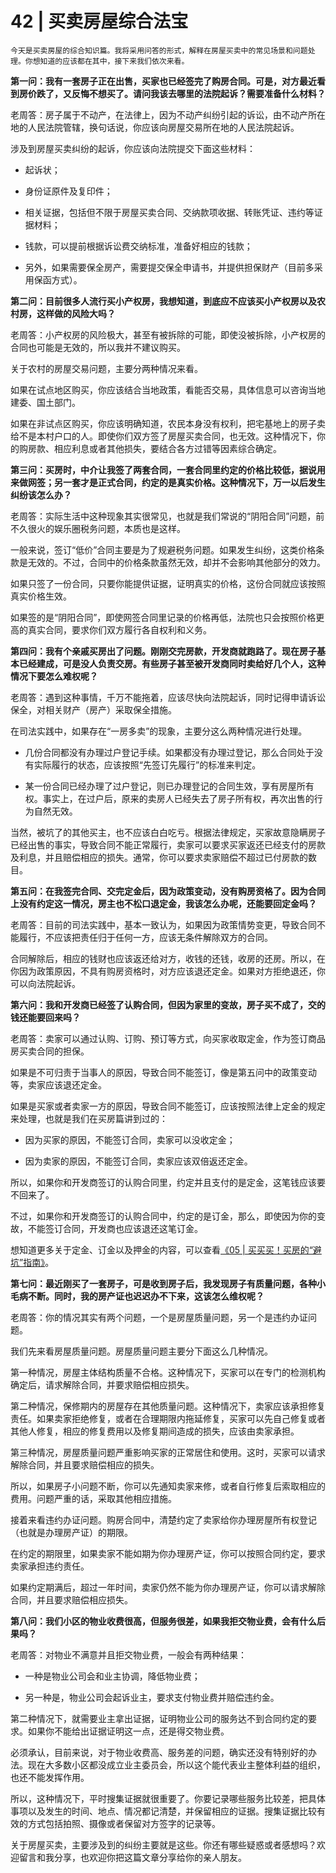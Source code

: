 # 42 | 买卖房屋综合法宝

    今天是买卖房屋的综合知识篇。我将采用问答的形式，解释在房屋买卖中的常见场景和问题处理。你想知道的应该都在其中，接下来我们依次来看。

**第一问：我有一套房子正在出售，买家也已经签完了购房合同。可是，对方最近看到房价跌了，又反悔不想买了。请问我该去哪里的法院起诉？需要准备什么材料？**

老周答：房子属于不动产，在法律上，因为不动产纠纷引起的诉讼，由不动产所在地的人民法院管辖，换句话说，你应该向房屋交易所在地的人民法院起诉。

涉及到房屋买卖纠纷的起诉，你应该向法院提交下面这些材料：

*   起诉状；
    
*   身份证原件及复印件；
    
*   相关证据，包括但不限于房屋买卖合同、交纳款项收据、转账凭证、违约等证据材料；
    
*   钱款，可以提前根据诉讼费交纳标准，准备好相应的钱款；
    
*   另外，如果需要保全房产，需要提交保全申请书，并提供担保财产（目前多采用保函方式）。
    

**第二问：目前很多人流行买小产权房，我想知道，到底应不应该买小产权房以及农村房，这样做的风险大吗？**

老周答：小产权房的风险极大，甚至有被拆除的可能，即使没被拆除，小产权房的合同也可能是无效的，所以我并不建议购买。

关于农村的房屋交易问题，主要分两种情况来看。

如果在试点地区购买，你应该结合当地政策，看能否交易，具体信息可以咨询当地建委、国土部门。

如果在非试点区购买，你应该明确知道，农民本身没有权利，把宅基地上的房子卖给不是本村户口的人。即使你们双方签了房屋买卖合同，也无效。这种情况下，你的购房款、相应利息或者其他损失，要结合各方过错等因素综合确定。

**第三问：买房时，中介让我签了两套合同，一套合同里约定的价格比较低，据说用来做网签；另一套才是正式合同，约定的是真实价格。这种情况下，万一以后发生纠纷该怎么办？**

老周答：实际生活中这种现象其实很常见，也就是我们常说的“阴阳合同”问题，前不久很火的娱乐圈税务问题，本质也是这样。

一般来说，签订“低价”合同主要是为了规避税务问题。如果发生纠纷，这类价格条款是无效的。不过，合同中的价格条款虽然无效，却并不会影响其他部分的效力。

如果只签了一份合同，只要你能提供证据，证明真实的价格，这份合同就应该按照真实价格生效。

如果签的是“阴阳合同”，即使网签合同里记录的价格再低，法院也只会按照价格更高的真实合同，要求你们双方履行各自权利和义务。

**第四问：我有个亲戚买房出了问题。刚刚交完房款，开发商就跑路了。现在房子基本已经建成，可是没人负责交房。有些房子甚至被开发商同时卖给好几个人，这种情况下要怎么难权呢？**

老周答：遇到这种事情，千万不能拖着，应该尽快向法院起诉，同时记得申请诉讼保全，对相关财产（房产）采取保全措施。

在司法实践中，如果存在“一房多卖”的现象，主要分这么两种情况进行处理。

*   几份合同都没有办理过户登记手续。如果都没有办理过登记，那么合同处于没有实际履行的状态，应该按照“先签订先履行”的标准来判定。
    
*   某一份合同已经办理了过户登记，则已办理登记的合同生效，享有房屋所有权。事实上，在过户后，原来的卖房人已经失去了房子所有权，再次出售的行为自然无效。
    

当然，被坑了的其他买主，也不应该白白吃亏。根据法律规定，买家故意隐瞒房子已经出售的事实，导致合同不能正常履行，卖家可以要求买家返还已经支付的房款及利息，并且赔偿相应的损失。通常，你可以要求卖家赔偿不超过已付房款的数目。

**第五问：在我签完合同、交完定金后，因为政策变动，没有购房资格了。因为合同上没有约定这一情况，房主也不松口退定金，我该怎么办呢，还能要回定金吗？**

老周答：目前的司法实践中，基本一致认为，如果因为政策情势变更，导致合同不能履行，不应该把责任归于任何一方，应该无条件解除双方的合同。

合同解除后，相应的钱财也应该返还给对方，收钱的还钱，收房的还房。所以，在你因为政策原因，不具有购房资格时，对方应该退还定金。如果对方拒绝退还，你可以向法院起诉。

**第六问：我和开发商已经签了认购合同，但因为家里的变故，房子买不成了，交的钱还能要回来吗？**

老周答：卖家可以通过认购、订购、预订等方式，向买家收取定金，作为签订商品房买卖合同的担保。

如果是不可归责于当事人的原因，导致合同不能签订，像是第五问中的政策变动等，卖家应该退还定金。

如果是买家或者卖家一方的原因，导致合同不能签订，应该按照法律上定金的规定来处理，也就是我们在买房篇讲到过的：

*   因为买家的原因，不能签订合同，卖家可以没收定金；
    
*   因为卖家的原因，不能签订合同，卖家应该双倍返还定金。
    

所以，如果你和开发商签订的认购合同里，约定并且支付的是定金，这笔钱应该要不回来了。

不过，如果你和开发商签订的认购合同中，约定的是订金，那么，即使因为你的变故，不能签订合同，开发商也应该退还这笔订金。

想知道更多关于定金、订金以及押金的内容，可以查看[《05 | 买买买！买房的“避坑”指南》](https://time.geekbang.org/column/article/64417)。

**第七问：最近刚买了一套房子，可是收到房子后，我发现房子有质量问题，各种小毛病不断。同时，我的房产证也迟迟办不下来，这该怎么维权呢？**

老周答：你的情况其实有两个问题，一个是房屋质量问题，另一个是违约办证问题。

我们先来看房屋质量问题。房屋质量问题主要分下面这么几种情况。

第一种情况，房屋主体结构质量不合格。这种情况下，买家可以在专门的检测机构确定后，请求解除合同，并要求赔偿相应损失。

第二种情况，保修期内的房屋存在其他质量问题。这种情况下，卖家应该承担修复责任。如果卖家拒绝修复，或者在合理期限内拖延修复，买家可以先自己修复或者其他人修复，相应的修复费用以及修复期间造成的损失，应该由卖家承担。

第三种情况，房屋质量问题严重影响买家的正常居住和使用。这时，买家可以请求解除合同，并且要求赔偿相应的损失。

所以，如果房子小问题不断，你可以先通知卖家来修，或者自行修复后索取相应的费用。问题严重的话，采取其他相应措施。

接着来看违约办证问题。购房合同中，清楚约定了卖家给你办理房屋所有权登记（也就是办理房产证）的期限。

在约定的期限里，如果卖家不能如期为你办理房产证，你可以按照合同约定，要求卖家承担违约责任。

如果约定期满后，超过一年时间，卖家仍然不能为你办理房产证，你可以请求解除合同，并且要求赔偿相应损失。

**第八问：我们小区的物业收费很高，但服务很差，如果我拒交物业费，会有什么后果吗？**

老周答：对物业不满意并且拒交物业费，一般会有两种结果：

*   一种是物业公司会和业主协调，降低物业费；
    
*   另一种是，物业公司会起诉业主，要求支付物业费并赔偿违约金。
    

第二种情况下，就需要业主拿出证据，证明物业公司的服务达不到合同约定的要求。如果你不能给出证据证明这一点，还是得交物业费。

必须承认，目前来说，对于物业收费高、服务差的问题，确实还没有特别好的办法。现在大多数小区都没成立业主委员会，所以这个能代表业主整体利益的组织，也还不能发挥作用。

所以，这种情况下，平时搜集证据就很重要了。你要记录哪些服务比较差，把具体事项以及发生的时间、地点、情况都记清楚，并保留相应的证据。搜集证据比较有效的方式包括拍照、摄像或者保留对方签字的记录等。

关于房屋买卖，主要涉及到的纠纷主要就是这些。你还有哪些疑惑或者感想吗？欢迎留言和我分享，也欢迎你把这篇文章分享给你的亲人朋友。
    